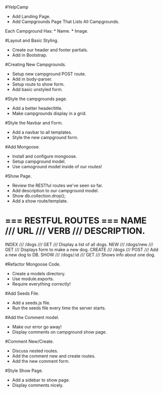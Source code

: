 #YelpCamp

* Add Landing Page.
* Add Campgrounds Page That Lists All Campgrounds.

Each Campground Has:
    * Name.
    * Image.
    
#Layout and Basic Styling.

* Create our header and footer partials.
* Add in Bootstrap.

#Creating New Campgrounds.

* Setup new campground POST route.
* Add in body-parser.
* Setup route to show form.
* Add basic unstyled form.

#Style the campgrounds page.

* Add a better header/title.
* Make campgrounds display in a grid.

#Style the Navbar and Form.

* Add a navbar to all templates.
* Style the new campground form.

#Add Mongoose.

* Install and configure mongoose.
* Setup campground model.
* Use camoground model inside of our routes!

#Show Page.

* Review the RESTful routes we've seen so far.
* Add description to our campground model.
* Show db.collection.drop();
* Add a show route/template.



=== RESTFUL ROUTES ===
NAME    ///     URL         ///     VERB    ///     DESCRIPTION.
============================================================
INDEX   ///     /dogs       ///     GET     /// Display a list of all dogs.
NEW     ///     /dogs/new   ///     GET     /// Displays form to make a new dog.
CREATE  ///     /dogs       ///     POST    /// Add a new dog to DB.
SHOW    ///     /dogs/:id   ///     GET     /// Shows info about one dog.



#Refactor Mongoose Code.

* Create a models directory.
* Use module.exports.
* Require everything correctly!

#Add Seeds File.

* Add a seeds.js file.
* Run the seeds file every time the server starts.

#Add the Comment model.

* Make our error go away!
* Display comments on campground show page.

#Comment New/Create.

* Discuss nested routes.
* Add the comment new and create routes.
* Add the new comment form.

#Style Show Page.
 * Add a sidebar to show page.
 * Display comments nicely.